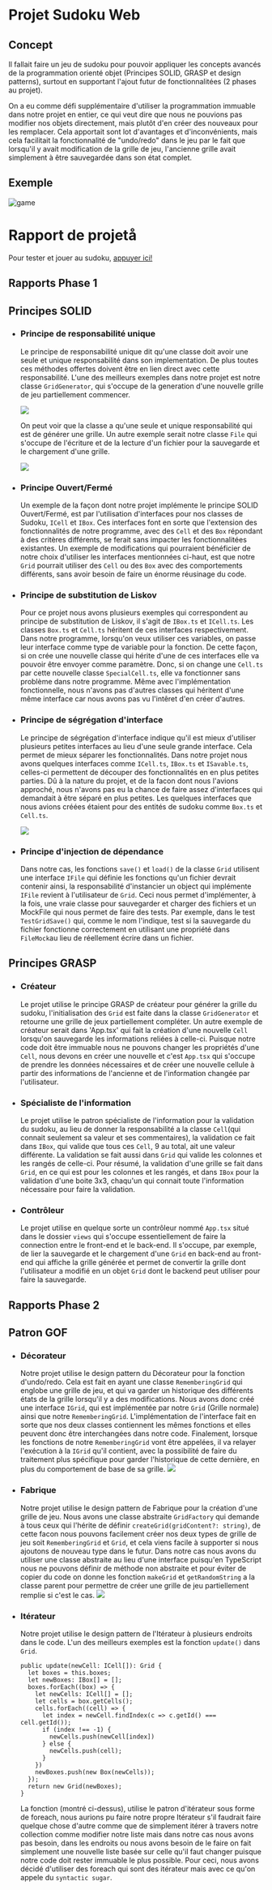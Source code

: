 # Projet Sudoku Web
## Concept
Il fallait faire un jeu de sudoku pour pouvoir appliquer les concepts avancés de la programmation orienté objet (Principes SOLID, GRASP et design patterns), surtout en supportant l'ajout futur de fonctionnalitées (2 phases au projet).

On a eu comme défi supplémentaire d'utiliser la programmation immuable dans notre projet en entier, ce qui veut dire que nous ne pouvions pas modifier nos objets directement, mais plutôt d'en créer des nouveaux pour les remplacer. Cela apportait sont lot d'avantages et d'inconvénients, mais cela facilitait la fonctionnalité de "undo/redo" dans le jeu par le fait que lorsqu'il y avait modification de la grille de jeu, l'ancienne grille avait simplement à être sauvegardée dans son état complet.

## Exemple
![game](images-readme/Sudoku.png)

# Rapport de projetå
Pour tester et jouer au sudoku, [appuyer ici!](https://sudoku-uqtr-boys.s3.us-east-2.amazonaws.com/index.html)

## Rapports Phase 1
## Principes SOLID
* ### Principe de responsabilité unique
  Le principe de responsabilité unique dit qu'une classe doit avoir une seule et unique responsabilité dans son 
  implementation. De plus toutes ces méthodes offertes doivent être en lien direct avec cette responsabilité. L'une des
  meilleurs exemples dans notre projet est notre classe `GridGenerator`, qui s'occupe de la generation d'une nouvelle
  grille de jeu partiellement commencer.
    
  ![](https://www.planttext.com/api/plantuml/img/SoWkIImgAStDuUBYIiv9B2vMS2_AJ75FpKijIYp9BrAevjA6Sb914XgQLc05NBL0zGwfUIb0dG00)

  On peut voir que la classe a qu'une seule et unique responsabilité qui est de générer une grille. Un autre exemple serait
  notre classe `File` qui s'occupe de l'écriture et de la lecture d'un fichier pour la sauvegarde et le chargement d'une grille.
  
  ![](https://www.planttext.com/api/plantuml/img/SoWkIImgAStDuUBYIiv9B2vMSClCILMevj8EIarCqT2qKYWkAShCI-VI3Y_AB4dLqEIg1QfqICrB0Ue10000)
* ### Principe Ouvert/Fermé
    Un exemple de la façon dont notre projet implémente le principe SOLID Ouvert/Fermé, est par l'utilisation d'interfaces pour nos classes de Sudoku, `ICell` et `IBox`. Ces interfaces font en sorte que l'extension des fonctionnalités de notre programme, avec des `Cell` et des `Box` répondant à des critères différents, se ferait sans impacter les fonctionnalitées existantes. Un exemple de modifications qui pourraient bénéficier de notre choix d'utiliser les interfaces mentionnées ci-haut, est que notre `Grid` pourrait utiliser des `Cell` ou des `Box` avec des comportements différents, sans avoir besoin de faire un énorme réusinage du code.

* ### Principe de substitution de Liskov
  Pour ce projet nous avons plusieurs exemples qui correspondent au principe
  de substitution de Liskov, il s'agit de `IBox.ts` et `ICell.ts`. Les classes `Box.ts` et `Cell.ts` héritent de ces
  interfaces respectivement. Dans notre programme, lorsqu'on veux utiliser ces variables, on passe leur interface comme type
  de variable pour la fonction. De cette façon, si on crée une nouvelle classe qui hérite d'une de ces interfaces elle va pouvoir
  être envoyer comme paramètre. Donc, si on change une `Cell.ts` par cette nouvelle classe `SpecialCell.ts`, elle va fonctionner sans
  problème dans notre programme. Même avec l'implémentation fonctionnelle, nous n'avons pas d'autres classes qui héritent d'une même interface car nous avons
  pas vu l'intêret d'en créer d'autres.
  
* ### Principe de ségrégation d'interface
    Le principe de ségrégation d'interface indique qu'il est mieux d'utiliser plusieurs petites interfaces au lieu d'une seule grande interface. Cela permet de mieux séparer
    les fonctionnalités. Dans notre projet nous avons quelques interfaces comme `ICell.ts`, `IBox.ts` et `ISavable.ts`, celles-ci permettent de découper des fonctionnalités en
    en plus petites parties. Dû à la nature du projet, et de la facon dont nous l'avions approché, nous n'avons pas eu la chance de faire assez d'interfaces qui demandait à être
    séparé en plus petites. Les quelques interfaces que nous avions créées étaient pour des entités de sudoku comme `Box.ts` et `Cell.ts`. 

  ![](https://www.planttext.com/api/plantuml/img/PP1D2eCm48NtSuei5Qq7g51ikoYkMzg5k4XrAa9C88bIaDwzcMWLwIvllfStFvcnNDk-4m3GIelwnIja-PKF_2cGZH0PFc0GfX09nUiWtBCRV3RUatgJhq8XZfOC-TazOuWQj0-jP4FIBA0eKu_-gzjOgbAki-Q-hx6wbSsKU-UYnxKu9oejKPzLrw6qPgL56SyTANtcAwQ-bU36CBV9k8YBRkjLqJIa_5H9SfZc0zhTA_S0VudT3z5_hmXvuOtpPG4obBMx-nS0)

* ### Principe d'injection de dépendance
    Dans notre cas, les fonctions `save()` et `load()` de la classe `Grid` utilisent une interface `IFile` qui 
    définie les fonctions qu'un fichier devrait contenir ainsi, la responsabilité d'instancier un object qui 
    implémente `IFile` revient à l'utilisateur de `Grid`. Ceci nous permet d'implémenter, à la fois, une vraie 
    classe pour sauvegarder et charger des fichiers et un MockFile qui nous permet de faire des tests. Par exemple, 
    dans le test `TestGridSave()` qui, comme le nom l'indique, test si la sauvegarde du fichier fonctionne 
    correctement en utilisant une propriété dans `FileMock`au lieu de réellement écrire dans un fichier.


## Principes GRASP

* ### Créateur
    Le projet utilise le principe GRASP de créateur pour générer la grille du sudoku, l'initialisation des `Grid` est faite dans la classe `GridGenerator` et retourne une grille de jeux partiellement compléter. Un autre exemple de créateur serait dans 'App.tsx' qui fait la création d'une nouvelle `Cell` lorsqu'on sauvegarde les informations reliées à celle-ci. Puisque notre code doit être immuable nous ne pouvons changer les propriétés d'une `Cell`, nous devons en créer une nouvelle et c'est `App.tsx` qui s'occupe de prendre les données nécessaires et de créer une nouvelle cellule à partir des informations de l'ancienne et de l'information changée par l'utilisateur.

* ### Spécialiste de l'information
    Le projet utilise le patron spécialiste de l'information pour la validation du sudoku, au lieu de donner la responsabilité a la classe `Cell`(qui connait seulement sa valeur et ses commentaires), la validation ce fait dans `IBox`, qui valide que tous ces `Cell`, 9 au total, ait une valeur différente. La validation se fait aussi dans `Grid` qui valide les colonnes et les rangés de celle-ci. Pour résumé, la validation d'une grille se fait dans `Grid`, en ce qui est pour les colonnes et les rangés, et dans `IBox` pour la validation d'une boite 3x3, chaqu'un qui connait toute l'information nécessaire pour faire la validation.

* ### Contrôleur
    Le projet utilise en quelque sorte un contrôleur nommé `App.tsx` situé dans le dossier `views` qui s'occupe 
    essentiellement de faire la connection entre le front-end et le back-end. Il s'occupe, par exemple, de lier la
    sauvegarde et le chargement d'une `Grid` en back-end au front-end qui affiche la grille générée et permet de
    convertir la grille dont l'utilisateur a modifié en un objet `Grid` dont le backend peut utiliser pour faire
    la sauvegarde.


## Rapports Phase 2

## Patron GOF

* ### Décorateur
    Notre projet utilise le design pattern du Décorateur pour la fonction d'undo/redo. Cela est fait en ayant 
    une classe `RememberingGrid` qui englobe une grille de jeu, et qui va garder un historique des différents
    états de la grille lorsqu'il y a des modifications. Nous avons donc créé une interface `IGrid`, qui est implémentée
    par notre `Grid` (Grille normale) ainsi que notre `RememberingGrid`. L'implémentation de l'interface fait en sorte 
    que nos deux classes contiennent les mêmes fonctions et elles peuvent donc être interchangées dans notre code. 
    Finalement, lorsque les fonctions de notre `RememberingGrid` vont être appelées, il va relayer l'exécution à la 
    `IGrid` qu'il contient, avec la possibilité de faire du traitement plus spécifique pour garder l'historique de 
    cette dernière, en plus du comportement de base de sa grille.
    ![](https://www.planttext.com/api/plantuml/img/RP8nJyCm48Nt_8fJaL0gIWO6Xb2XIaX0rhPCLOThV0GBnwvifn92_7SkiKqR4K_tthE_EvsySXwjxrgLPL9xikzO4yogDotCceHPRg-lxkyUPe0E_apupe3FJSSwdvUm3T9IaZzZs0PFU50qOaKlePH1aLVFKj6Pv_14mLk0nfOI-e9TlLWfGBP7HIrfV-Ok9gOz2lGCV2AbTljvcjcHpwDeoFUy98kYu98RrWgTWt-jUYE5QpRR0rcfcybxSOZRXkioFXsC3-cyiLybR3pMdyiXUGmHhrUArybylE0GNMntC5BBsdJQby3tWwOu66zpj-z9AzA2Fy0l)

* ### Fabrique
    Notre projet utilise le design pattern de Fabrique pour la création d'une grille de jeu. Nous avons une classe
    abstraite `GridFactory` qui demande à tous ceux qui l'hérite de définir `createGrid(gridContent?: string)`, de
    cette facon nous pouvons facilement créer nos deux types de grille de jeu soit `RememberingGrid` et `Grid`, 
    et cela viens facile à supporter si nous ajoutons de nouveau type dans le futur. Dans notre cas nous avons du 
    utiliser une classe abstraite au lieu d'une interface puisqu'en TypeScript nous ne pouvons définir de méthode
    non abstraite et pour éviter de copier du code on donne les fonction `makeGrid` et `getRandomString` a la classe
    parent pour permettre de créer une grille de jeu partiellement remplie si c'est le cas.
    ![](https://www.planttext.com/api/plantuml/img/dP1D2i8m48NtSueiMqelq8KK1SLjFS4q6KCmII6PBaHxTnEhKFm1SJCmyzuyFbuR6GEFpW80zf43IXRIOenY5upQfdK8Pt61IWP2fdmiT1gRmJDvRaJwCLwNZTXd3Ig7fzbrD9Q-kZHnXruDBg-7krYKJnjC03F36YCjE7x7c1u17JboFMNjpnpu727g-hfQTWGlhEy6QCchNFKD)

* ### Itérateur
    Notre projet utilise le design pattern de l'Itérateur à plusieurs endroits dans le code. L'un des meilleurs exemples
    est la fonction `update()` dans `Grid`.
    ```
  public update(newCell: ICell[]): Grid {
      let boxes = this.boxes;
      let newBoxes: IBox[] = [];
      boxes.forEach((box) => {
        let newCells: ICell[] = [];
        let cells = box.getCells();
        cells.forEach((cell) => {
          let index = newCell.findIndex(c => c.getId() === cell.getId());
          if (index !== -1) {
            newCells.push(newCell[index])
          } else {
            newCells.push(cell);
          }
        })
        newBoxes.push(new Box(newCells));
      });
      return new Grid(newBoxes);
  }
    ```
  La fonction (montré ci-dessus), utilise le patron d'itérateur sous forme de foreach, nous aurions pu faire notre propre
  Itérateur s'il faudrait faire quelque chose d'autre comme que de simplement itérer à travers notre collection comme modifier notre liste mais dans notre cas nous avons pas besoin,
  dans les endroits ou nous avons besoin de le faire on fait simplement une nouvelle liste basée sur celle qu'il faut changer
  puisque notre code doit rester immuable le plus possible. Pour ceci, nous avons décidé d'utiliser des foreach qui sont des
  itérateur mais avec ce qu'on appele du `syntactic sugar`.